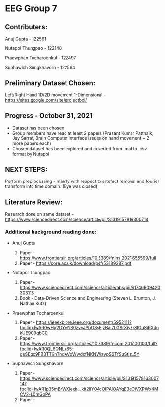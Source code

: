 # EEG Group 7
## Contributers:
Anuj Gupta - 122561

Nutapol Thungpao - 122148

Praewphan Tocharoenkul - 122497

Suphawich Sungkhavorn - 122564
## Preliminary Dataset Chosen:
Left/Right Hand 1D/2D movement 1-Dimensional - https://sites.google.com/site/projectbci/
## Progress - October 31, 2021
- Dataset has been chosen
- Group members have read at least 2 papers (Prasant Kumar Pattnaik, Jay Sarraf, Brain Computer Interface issues on hand movement + 2 more papers each)
- Chosen dataset has been explored and coverted from .mat to .csv format by Nutapol
## NEXT STEPS:
Perform preprocessing - mainly with respect to artefact removal and fourier transform into time domain. (Eye was closed)
## Literature Review:
Research done on same dataset - https://www.sciencedirect.com/science/article/pii/S1319157816300714

### Additional background reading done:
- Anuj Gupta 
  1. Paper - https://www.frontiersin.org/articles/10.3389/fnins.2021.655599/full
  2. Paper - https://core.ac.uk/download/pdf/53189287.pdf

- Nutapol Thungpao
  1. Paper - https://www.sciencedirect.com/science/article/abs/pii/S1746809420303116
  2. Book - Data-Driven Science and Engineering (Steven L. Brunton, J. Nathan Kutz)
  
- Praewphan Tocharoenkul
  1. Paper - https://ieeexplore.ieee.org/document/5952111?fbclid=IwAR0wHq2DYeYiS0zyvJPbO3yEjzBai7LGSrXiyEr8IGuSjRXdnkUE9C9qbC0
  2. Paper - https://www.frontiersin.org/articles/10.3389/fncom.2017.00103/full?fbclid=IwAR0QL6QNLx65-geSEqc9FB3TT9hTndAVxWwdxfNKNWizypS6TfSuStjzL5Y
  
- Suphawich Sungkhavorn
  1. Paper - https://www.sciencedirect.com/science/article/pii/S1319157816300714?fbclid=IwAR1p35mBrWXlexk__kit2liY04cOIPAlOAYqE3eOIVXPWx4MCV2-L0mGoPA
  2. Paper - 
